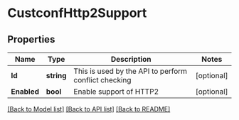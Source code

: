 # CustconfHttp2Support

## Properties

Name | Type | Description | Notes
------------ | ------------- | ------------- | -------------
**Id** | **string** | This is used by the API to perform conflict checking | [optional] 
**Enabled** | **bool** | Enable support of HTTP2 | [optional] 

[[Back to Model list]](../README.md#documentation-for-models) [[Back to API list]](../README.md#documentation-for-api-endpoints) [[Back to README]](../README.md)


